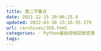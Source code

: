 ```yaml
---
title: 第二节集合
date: 2021-12-15 20:06:25.0
updated: 2022-03-30 23:16:55.179
url: /archives/358.html
categories: - Python基础视频回放资源
tags: 
---
```



